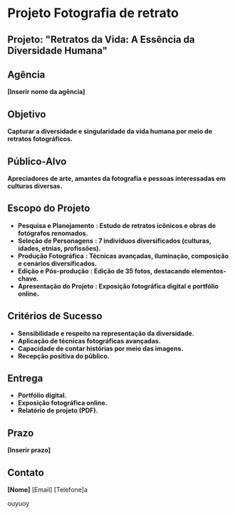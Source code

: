 # **Projeto Fotografia de retrato**

## Projeto: "Retratos da Vida: A Essência da Diversidade Humana"

## Agência

**[Inserir nome da agência]**

## Objetivo

**Capturar a diversidade e singularidade da vida humana por meio de retratos fotográficos.**

## Público-Alvo

**Apreciadores de arte, amantes da fotografia e pessoas interessadas em culturas diversas.**

## Escopo do Projeto

* **Pesquisa e Planejamento** **: Estudo de retratos icônicos e obras de fotógrafos renomados.**
* **Seleção de Personagens** **: 7 indivíduos diversificados (culturas, idades, etnias, profissões).**
* **Produção Fotográfica** **: Técnicas avançadas, iluminação, composição e cenários diversificados.**
* **Edição e Pós-produção** **: Edição de 35 fotos, destacando elementos-chave.**
* **Apresentação do Projeto** **: Exposição fotográfica digital e portfólio online.**

## Critérios de Sucesso

* **Sensibilidade e respeito na representação da diversidade.**
* **Aplicação de técnicas fotográficas avançadas.**
* **Capacidade de contar histórias por meio das imagens.**
* **Recepção positiva do público.**

## Entrega

* **Portfólio digital.**
* **Exposição fotográfica online.**
* **Relatório de projeto (PDF).**

## Prazo

**[Inserir prazo]**

## Contato

**[Nome]**
[Email]
[Telefone]a


ouyuoy